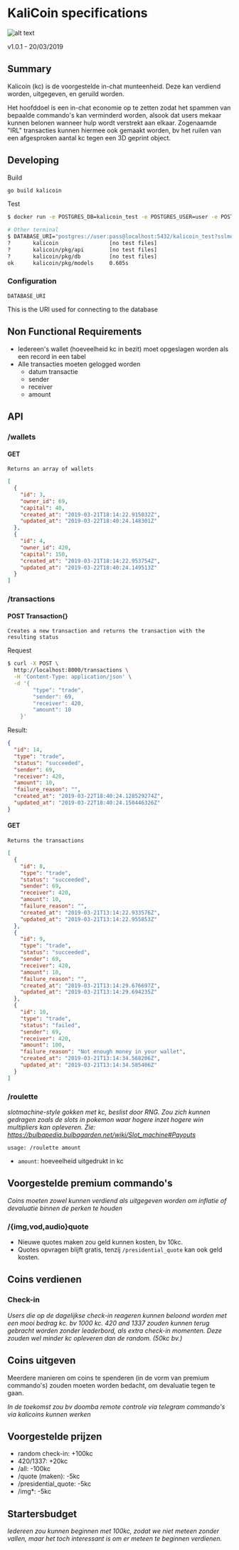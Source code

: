 # KaliCoin specifications

![alt text](kalicoin.png "Kalicoin Logo")

v1.0.1 - 20/03/2019

## Summary

Kalicoin (kc) is de voorgestelde in-chat munteenheid. Deze kan verdiend worden, uitgegeven, en geruild worden.

Het hoofddoel is een in-chat economie op te zetten zodat het spammen van bepaalde commando's kan verminderd worden, alsook dat users mekaar kunnen belonen wanneer hulp wordt verstrekt aan elkaar.
Zogenaamde "IRL" transacties kunnen hiermee ook gemaakt worden, bv het ruilen van een afgesproken aantal kc tegen een 3D geprint object.

## Developing

Build

```bash
go build kalicoin
```

Test

```bash
$ docker run -e POSTGRES_DB=kalicoin_test -e POSTGRES_USER=user -e POSTGRES_PASSWORD=pass -p5432:5432 -it postgres:11

# Other terminal
$ DATABASE_URI="postgres://user:pass@localhost:5432/kalicoin_test?sslmode=disable" go test -mod vendor ./...
?       kalicoin                [no test files]
?       kalicoin/pkg/api        [no test files]
?       kalicoin/pkg/db         [no test files]
ok      kalicoin/pkg/models     0.605s
```

### Configuration

`DATABASE_URI`

This is the URI used for connecting to the database

## Non Functional Requirements

- Iedereen's wallet (hoeveelheid kc in bezit) moet opgeslagen worden als een record in een tabel
- Alle transacties moeten gelogged worden
  - datum transactie
  - sender
  - receiver
  - amount

## API

### /wallets

#### GET

    Returns an array of wallets

```json
[
  {
    "id": 3,
    "owner_id": 69,
    "capital": 40,
    "created_at": "2019-03-21T18:14:22.915032Z",
    "updated_at": "2019-03-22T18:40:24.148301Z"
  },
  {
    "id": 4,
    "owner_id": 420,
    "capital": 150,
    "created_at": "2019-03-21T18:14:22.953754Z",
    "updated_at": "2019-03-22T18:40:24.149513Z"
  }
]
```

### /transactions

#### POST Transaction{}

    Creates a new transaction and returns the transaction with the resulting status

Request

```bash
$ curl -X POST \
  http://localhost:8000/transactions \
  -H 'Content-Type: application/json' \
  -d '{
        "type": "trade",
        "sender": 69,
        "receiver": 420,
        "amount": 10
    }'
```

Result:

```json
{
  "id": 14,
  "type": "trade",
  "status": "succeeded",
  "sender": 69,
  "receiver": 420,
  "amount": 10,
  "failure_reason": "",
  "created_at": "2019-03-22T18:40:24.128529274Z",
  "updated_at": "2019-03-22T18:40:24.150446326Z"
}
```

#### GET

    Returns the transactions

```json
[
  {
    "id": 8,
    "type": "trade",
    "status": "succeeded",
    "sender": 69,
    "receiver": 420,
    "amount": 10,
    "failure_reason": "",
    "created_at": "2019-03-21T13:14:22.933576Z",
    "updated_at": "2019-03-21T13:14:22.955853Z"
  },
  {
    "id": 9,
    "type": "trade",
    "status": "succeeded",
    "sender": 69,
    "receiver": 420,
    "amount": 10,
    "failure_reason": "",
    "created_at": "2019-03-21T13:14:29.676697Z",
    "updated_at": "2019-03-21T13:14:29.694235Z"
  },
  {
    "id": 10,
    "type": "trade",
    "status": "failed",
    "sender": 69,
    "receiver": 420,
    "amount": 100,
    "failure_reason": "Not enough money in your wallet",
    "created_at": "2019-03-21T13:14:34.568206Z",
    "updated_at": "2019-03-21T13:14:34.585406Z"
  }
]
```

### /roulette

_slotmachine-style gokken met kc, beslist door RNG.
Zou zich kunnen gedragen zoals de slots in pokemon waar hogere inzet hogere win multipliers kan opleveren.
Zie: https://bulbapedia.bulbagarden.net/wiki/Slot_machine#Payouts_

`usage: /roulette amount`

- `amount`: hoeveelheid uitgedrukt in kc

## Voorgestelde premium commando's

_Coins moeten zowel kunnen verdiend als uitgegeven worden om inflatie of devaluatie binnen de perken te houden_

### /{img,vod,audio}quote

- Nieuwe quotes maken zou geld kunnen kosten, bv 10kc.
- Quotes opvragen blijft gratis, tenzij `/presidential_quote` kan ook geld kosten.

## Coins verdienen

### Check-in

_Users die op de dagelijkse check-in reageren kunnen beloond worden met een mooi bedrag kc. bv 1000 kc.
420 and 1337 zouden kunnen terug gebracht worden zonder leaderbord, als extra check-in momenten. Deze zouden wel minder kc opleveren dan de random. (50kc bv.)_

## Coins uitgeven

Meerdere manieren om coins te spenderen (in de vorm van premium commando's) zouden moeten worden bedacht, om devaluatie tegen te gaan.

_In de toekomst zou bv doomba remote controle via telegram commando's via kalicoins kunnen werken_

## Voorgestelde prijzen

- random check-in: +100kc
- 420/1337: +20kc
- /all: -100kc
- /quote (maken): -5kc
- /presidential_quote: -5kc
- /img\*: -5kc

## Startersbudget

_Iedereen zou kunnen beginnen met 100kc, zodat we niet meteen zonder vallen, maar het toch interessant is om er meteen te beginnen verdienen._
